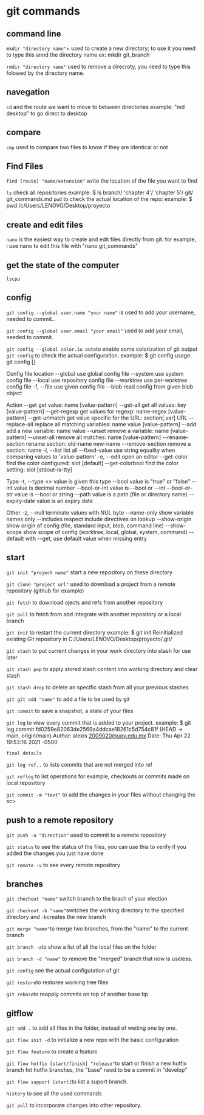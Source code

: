 # git commands
## command line
`mkdir "directory name"`+ used to create a new directory; to use it you need to type this annd the directory name ex: mkdir git_branch


`rmdir "directory name"` used to remove a direcroty, you need to type this folowed by the directory name.
## navegation
`cd` and the route we want to move to between directories
example: "md desktop" to go direct to desktop
## compare
`cmp` used to compare two files to know if they are identical or not
## Find Files
`find [route] "name/extension"` write the location of the file you want to find

`ls` check all repositories example: $ ls
 branch/  'chapter 4'/  'chapter 5'/   git/   git_commands.md
`pwd` to check the actual location of the repo: example: $ pwd
/c/Users/LENOVO/Desktop/proyecto

## create and edit files
`nano` is the easiest way to create and edit files directly from git. for example, i use nano to edit this file with "nano git_commands"
## get the state of the computer
`lscpu`
## config
`git config --global user.name "your name"` is used to add your username, needed to commit..

`git config --global user.email "your email"` used to add your email, needed to commit.

`git config --global color.iu auto`to enable some colorization of git output
`git config` to check the actual configuration. example: $ git config
usage: git config [<options>]

Config file location
    --global              use global config file
    --system              use system config file
    --local               use repository config file
    --worktree            use per-worktree config file
    -f, --file <file>     use given config file
    --blob <blob-id>      read config from given blob object

Action
    --get                 get value: name [value-pattern]
    --get-all             get all values: key [value-pattern]
    --get-regexp          get values for regexp: name-regex [value-pattern]
    --get-urlmatch        get value specific for the URL: section[.var] URL
    --replace-all         replace all matching variables: name value [value-pattern]
    --add                 add a new variable: name value
    --unset               remove a variable: name [value-pattern]
    --unset-all           remove all matches: name [value-pattern]
    --rename-section      rename section: old-name new-name
    --remove-section      remove a section: name
    -l, --list            list all
    --fixed-value         use string equality when comparing values to 'value-pattern'
    -e, --edit            open an editor
    --get-color           find the color configured: slot [default]
    --get-colorbool       find the color setting: slot [stdout-is-tty]

Type
    -t, --type <>         value is given this type
    --bool                value is "true" or "false"
    --int                 value is decimal number
    --bool-or-int         value is --bool or --int
    --bool-or-str         value is --bool or string
    --path                value is a path (file or directory name)
    --expiry-date         value is an expiry date

Other
    -z, --null            terminate values with NUL byte
    --name-only           show variable names only
    --includes            respect include directives on lookup
    --show-origin         show origin of config (file, standard input, blob, command line)
    --show-scope          show scope of config (worktree, local, global, system, command)
    --default <value>     with --get, use default value when missing entry


## start
`git init "project name"` start a new repository on these directory

`git clone "project url"` used to download a project from a remote repository (github for example)

`git fetch` to download ojects and refs from another repository

`git pull` to fetch from abd integrate with another repository or a local branch

`git init` to restart the current directory example: $ git init
Reinitialized existing Git repository in C:/Users/LENOVO/Desktop/proyecto/.git/


`git stash` to put current changes in your work directory into stash for use later

`git stash pop` to apply stored stash content into working directory and clear stash

`git stash drop` to delete an specific stash from all your previous stashes

`git git add "name"` to add a file to be used by git

`git commit` to save a snapshot, a state of your files

`git log` to view every commit that is added to your project. example: $ git log
commit fd0259e82063de2569a4ddcae18261c5d754c81f (HEAD -> main, origin/main)
Author: alexis <2009020@upy.edu.mx>
Date:   Thu Apr 22 19:53:16 2021 -0500

    final details


`git log ref..` to lists commits that are not merged into ref

`git reflog` to list operations for example, checkouts or commits made on local repository

`git commit -m "text"` to add the changes in your files without changing the sc>
## push to a remote repository
`git push -u "direction"` used to commit to a remote repository

`git status` to see the status of the files, you can use this to verify if you added the changes you just have done

`git remote -v` to see every remote repository

## branches

`git chechout "name"` switch branch to the brach of your election

`git checkout -b "name"`switches the working directory to the specified directory and `-b`creates the new branch

`git merge "name"`to merge two branches, from the "name" to the current branch

`git branch -a`to show a list of all the local files on the folder

`git branch -d "name"` to remove the "merged" branch that now is useless.

`git config` see the actual configutation of git

`git restore`to restoree working tree files

`git rebase`to reapply commits on top of another base tip
## gitflow

`git add .` to add all files in the folder, instead of weiting one by one.

`git flow init -d` to initialize a new repo with the basic configuration

`git flow feature` to create a feature

`git flow hotfix [start/finish] "release"`to start or finish a new hotfix branch
fot hotfix branches, the "base" need to be a commit in "develop"

`git flow support [start]`to list a suport branch.

`history` to see all the used commands

`git pull` to incorporate changes into other repository.
